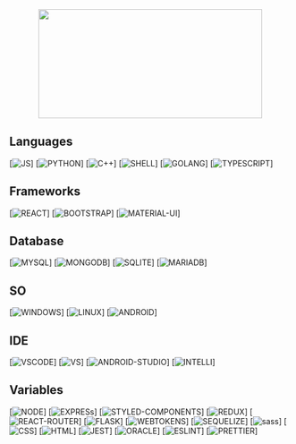 

<div align="center">  
  <img width="400px" height="195px" src="https://github-readme-stats.vercel.app/api/top-langs/?username=supppus&layout=compact&hide_border=true&title_color=fcfcfc&text_color=fcfcfc&bg_color=000000&&hide=html,css" />
</div>




## Languages
[![JS](https://img.shields.io/badge/JavaScript-F7DF1E?style=for-the-badge&logo=javascript&logoColor=black)]
[![PYTHON](https://img.shields.io/badge/Python-14354C?style=for-the-badge&logo=python&logoColor=white)]
[![C++](https://img.shields.io/badge/C%2B%2B-00599C?style=for-the-badge&logo=c%2B%2B&logoColor=white)]
[![SHELL](https://img.shields.io/badge/Shell_Script-121011?style=for-the-badge&logo=gnu-bash&logoColor=white)]
[![GOLANG](https://img.shields.io/badge/Go-00ADD8?style=for-the-badge&logo=go&logoColor=white)]
[![TYPESCRIPT](https://img.shields.io/badge/typescript-%233178C6.svg?&style=for-the-badge&logo=typescript&logoColor=white)]

## Frameworks
[![REACT](https://img.shields.io/badge/React-20232A?style=for-the-badge&logo=react&logoColor=61DAFB)]
[![BOOTSTRAP](https://img.shields.io/badge/Bootstrap-563D7C?style=for-the-badge&logo=bootstrap&logoColor=white)]
[![MATERIAL-UI](https://img.shields.io/badge/Material--UI-0081CB?style=for-the-badge&logo=material-ui&logoColor=white)]

## Database
[![MYSQL](https://img.shields.io/badge/MySQL-00000F?style=for-the-badge&logo=mysql&logoColor=white)]
[![MONGODB](https://img.shields.io/badge/MongoDB-4EA94B?style=for-the-badge&logo=mongodb&logoColor=white)]
[![SQLITE](https://img.shields.io/badge/SQLite-07405E?style=for-the-badge&logo=sqlite&logoColor=white)]
[![MARIADB](https://img.shields.io/badge/MariaDB-003545?style=for-the-badge&logo=mariadb&logoColor=white)]

## SO
[![WINDOWS](https://img.shields.io/badge/Windows-0078D6?style=for-the-badge&logo=windows&logoColor=white)]
[![LINUX](https://img.shields.io/badge/Linux-FCC624?style=for-the-badge&logo=linux&logoColor=black)]
[![ANDROID](https://img.shields.io/badge/Android-3DDC84?style=for-the-badge&logo=android&logoColor=white)]

## IDE
[![VSCODE](https://img.shields.io/badge/Visual_Studio_Code-0078D4?style=for-the-badge&logo=visual%20studio%20code&logoColor=white)]
[![VS](https://img.shields.io/badge/Visual_Studio-5C2D91?style=for-the-badge&logo=visual%20studio&logoColor=white)]
[![ANDROID-STUDIO](https://img.shields.io/badge/Android_Studio-3DDC84?style=for-the-badge&logo=android-studio&logoColor=white)]
[![INTELLI](https://img.shields.io/badge/IntelliJ_IDEA-000000.svg?style=for-the-badge&logo=intellij-idea&logoColor=white)]


## Variables
[![NODE](https://img.shields.io/badge/Node.js-43853D?style=for-the-badge&logo=node.js&logoColor=white)]
[![EXPRESs](https://img.shields.io/badge/Express.js-404D59?style=for-the-badge)]
[![STYLED-COMPONENTS](https://img.shields.io/badge/styled--components-DB7093?style=for-the-badge&logo=styled-components&logoColor=white)]
[![REDUX](https://img.shields.io/badge/Redux-593D88?style=for-the-badge&logo=redux&logoColor=white)]
[![REACT-ROUTER](https://img.shields.io/badge/React_Router-CA4245?style=for-the-badge&logo=react-router&logoColor=white])]
[![FLASK](https://img.shields.io/badge/Flask-000000?style=for-the-badge&logo=flask&logoColor=white)]
[![WEBTOKENS](https://img.shields.io/badge/json%20web%20tokens-323330?style=for-the-badge&logo=json-web-tokens&logoColor=pink)]
[![SEQUELIZE](https://img.shields.io/badge/sequelize-323330?style=for-the-badge&logo=sequelize&logoColor=blue)]
[![sass](https://img.shields.io/badge/Sass-CC6699?style=for-the-badge&logo=sass&logoColor=white)]
[![CSS](	https://img.shields.io/badge/CSS3-1572B6?style=for-the-badge&logo=css3&logoColor=white)]
[![HTML](https://img.shields.io/badge/HTML5-E34F26?style=for-the-badge&logo=html5&logoColor=white)]
[![JEST](	https://img.shields.io/badge/Jest-323330?style=for-the-badge&logo=Jest&logoColor=white)]
[![ORACLE](https://img.shields.io/badge/Oracle-F80000?style=for-the-badge&logo=oracle&logoColor=black)]
[![ESLINT](https://img.shields.io/badge/eslint-3A33D1?style=for-the-badge&logo=eslint&logoColor=white)]
[![PRETTIER](https://img.shields.io/badge/prettier-1A2C34?style=for-the-badge&logo=prettier&logoColor=F7BA3E)]




